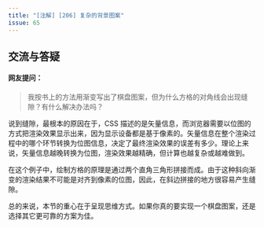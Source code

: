 ```yaml
---
title: "[注解] [206] 复杂的背景图案"
issue: 65
---
```


## 交流与答疑

#### 网友提问：

> 我按书上的方法用渐变写出了棋盘图案，但为什么方格的对角线会出现缝隙？有什么解决办法吗？

说到缝隙，最根本的原因在于，CSS 描述的是矢量信息，而浏览器需要以位图的方式把渲染效果显示出来，因为显示设备都是基于像素的。矢量信息在整个渲染过程中的哪个环节转换为位图信息，决定了最终渲染效果的误差有多少。理论上来说，矢量信息越晚转换为位图，渲染效果越精确，但计算也越复杂或越难做到。

在这个例子中，绘制方格的原理是通过两个直角三角形拼接而成。由于这种斜向渐变的渲染结果不可能是对齐到像素的位图，因此，在斜边拼接的地方很容易产生缝隙。

总的来说，本节的重心在于呈现思维方式。如果你真的要实现一个棋盘图案，还是选择其它更可靠的方案为佳。
